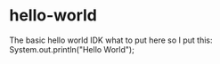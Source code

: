 # hello-world
The basic hello world
IDK what to put here so I put this:
System.out.println("Hello World");
